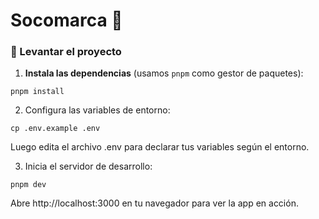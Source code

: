 # Socomarca 🌱



### 🚀 Levantar el proyecto

1. **Instala las dependencias** (usamos `pnpm` como gestor de paquetes):

```
pnpm install
```

2. Configura las variables de entorno:

```
cp .env.example .env
```

Luego edita el archivo .env para declarar tus variables según el entorno.

3. Inicia el servidor de desarrollo:

```
pnpm dev
```

Abre http://localhost:3000 en tu navegador para ver la app en acción.
